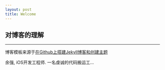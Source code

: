 ```yaml
---
layout: post
title: Welcome
---
```


## 对博客的理解
----
博客模板来源于[在Github上搭建Jekyll博客和创建主题](http://liuyanwei.jumppo.com/2014/02/12/how-to-deploy-a-blog-on-github-by-jekyll.html)

余强, iOS开发工程师. 一名虔诚的代码搬运工...


